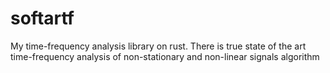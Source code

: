 # softartf

My time-frequency analysis library on rust. There is true state of the art time-frequency analysis of non-stationary and non-linear signals algorithm
